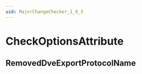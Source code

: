```yaml
---
uid: MajorChangeChecker_1_9_3
---
```


# CheckOptionsAttribute

## RemovedDveExportProtocolName

<!-- Description, Properties, ... sections are auto-generated. -->
<!-- REPLACE ME AUTO-GENERATION -->

<!-- Uncomment to add extra details -->
<!--### Details-->

<!-- Uncomment to add example code -->
<!--### Example code-->
